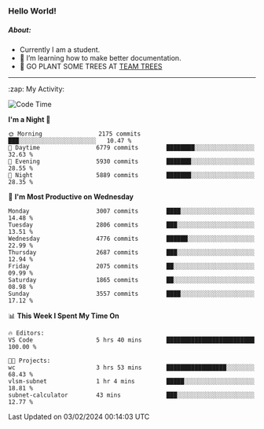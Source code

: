### Hello World!

##### About:
- Currently I am a student.
- 🌱 I’m learning how to make better documentation.
- 🌱 GO PLANT SOME TREES AT [TEAM TREES](https://teamtrees.org/)

---
  <summary>:zap: My Activity:</summary>
  
<!--START_SECTION:waka-->
![Code Time](http://img.shields.io/badge/Code%20Time-1%2C279%20hrs%2052%20mins-blue)

**I'm a Night 🦉** 

```text
🌞 Morning                2175 commits        ███░░░░░░░░░░░░░░░░░░░░░░   10.47 % 
🌆 Daytime                6779 commits        ████████░░░░░░░░░░░░░░░░░   32.63 % 
🌃 Evening                5930 commits        ███████░░░░░░░░░░░░░░░░░░   28.55 % 
🌙 Night                  5889 commits        ███████░░░░░░░░░░░░░░░░░░   28.35 % 
```
📅 **I'm Most Productive on Wednesday** 

```text
Monday                   3007 commits        ████░░░░░░░░░░░░░░░░░░░░░   14.48 % 
Tuesday                  2806 commits        ███░░░░░░░░░░░░░░░░░░░░░░   13.51 % 
Wednesday                4776 commits        ██████░░░░░░░░░░░░░░░░░░░   22.99 % 
Thursday                 2687 commits        ███░░░░░░░░░░░░░░░░░░░░░░   12.94 % 
Friday                   2075 commits        ██░░░░░░░░░░░░░░░░░░░░░░░   09.99 % 
Saturday                 1865 commits        ██░░░░░░░░░░░░░░░░░░░░░░░   08.98 % 
Sunday                   3557 commits        ████░░░░░░░░░░░░░░░░░░░░░   17.12 % 
```


📊 **This Week I Spent My Time On** 

```text
🔥 Editors: 
VS Code                  5 hrs 40 mins       █████████████████████████   100.00 % 

🐱‍💻 Projects: 
wc                       3 hrs 53 mins       █████████████████░░░░░░░░   68.43 % 
vlsm-subnet              1 hr 4 mins         █████░░░░░░░░░░░░░░░░░░░░   18.81 % 
subnet-calculator        43 mins             ███░░░░░░░░░░░░░░░░░░░░░░   12.77 % 
```


 Last Updated on 03/02/2024 00:14:03 UTC
<!--END_SECTION:waka-->
